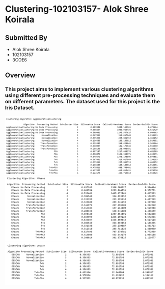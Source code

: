 # Clustering-102103157- Alok Shree Koirala

## Submitted By
* Alok Shree Koirala
* 102103157
* 3COE6

## Overview
### This project aims to implement various clustering algorithms using different pre-processing techniques and evaluate them on different parameters. The dataset used for this project is the Iris Dataset. 

![alt text](https://github.com/alok059/clusteringAGAIN-102103157/blob/main/visuals/aggloclustering.png?raw=true)
![alt text](https://github.com/alok059/clusteringAGAIN-102103157/blob/main/visuals/kmeans.png?raw=true)
![alt text](https://github.com/alok059/clusteringAGAIN-102103157/blob/main/visuals/dbscan%20.png?raw=true)
